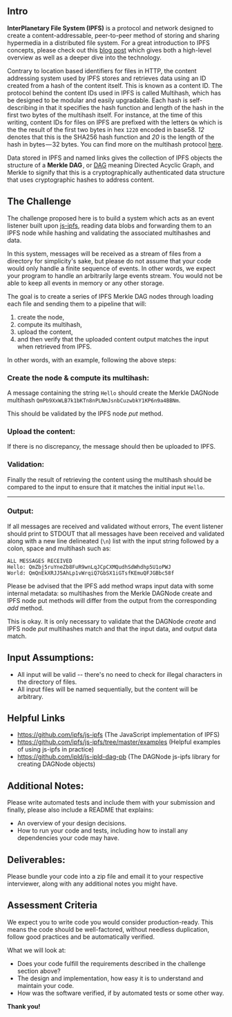 
## Intro

**InterPlanetary File System (IPFS)** is a protocol and network designed to create a content-addressable, peer-to-peer method of storing and sharing hypermedia in a distributed file system. For a great introduction to IPFS concepts, please check out this [blog post](https://medium.com/@ConsenSys/an-introduction-to-ipfs-9bba4860abd0) which gives both a high-level overview as well as a deeper dive into the technology.

Contrary to location based identifiers for files in HTTP, the content addressing system used by IPFS stores and retrieves data using an ID created from a hash of the content itself. This is known as a content ID. The protocol behind the content IDs used in IPFS is called Multihash, which has be designed to be modular and easily upgradable. Each hash is self-describing in that it specifies the hash function and length of the hash in the first two bytes of the multihash itself. For instance, at the time of this writing, content IDs for files on IPFS are prefixed with the letters `Qm` which is the the result of the first two bytes in hex  `1220` encoded in base58. *12* denotes that this is the SHA256 hash function and *20* is the length of the hash in bytes — 32 bytes. You can find more on the multihash protocol [here](https://multiformats.io/multihash/).

Data stored in IPFS and named links gives the collection of IPFS objects the structure of a **Merkle DAG** , or [DAG](https://en.wikipedia.org/wiki/Directed_acyclic_graph) meaning Directed Acyclic Graph, and Merkle to signify that this is a cryptographically authenticated data structure that uses cryptographic hashes to address content.

## The Challenge

The challenge proposed here is to build a system which acts as an event listener built upon [js-ipfs](https://github.com/ipfs/js-ipfs), reading data blobs and forwarding them to an IPFS node while hashing and validating the associated multihashes and data.

In this system, messages will be received as a stream of files from a directory for simplicity's sake, but please do not assume that your code would only handle a finite sequence of events. In other words, we expect your program to handle an arbitrarily large events stream. You would not be able to keep all events in memory or any other storage.

The goal is to create a series of IPFS Merkle DAG nodes through loading each file and sending them to a pipeline that will:

1. create the node,
2. compute its multihash,
3. upload the content,
4. and then verify that the uploaded content output matches the input when retrieved from IPFS.

In other words, with an example, following the above steps:

### Create the node & compute its multihash:

A message containing the string `Hello` should create the Merkle DAGNode multihash `QmPb9XxWLB7k1bKTn8nPLNmJsnbCuzwbkY1KP6n9a4BBNm`.

This should be validated by the IPFS node *put* method.

### Upload the content:

If there is no discrepancy, the message should then be uploaded to IPFS.

### Validation:

Finally the result of retrieving the content using the multihash should be compared to the input to ensure that it matches the initial input `Hello`.

---
### Output:

If all messages are received and validated without errors, The event listener should print to STDOUT that all messages have been received and validated along with a new line delineated (`\n`) list with the input string followed by a colon, space and multihash such as:

```
ALL MESSAGES RECEIVED
Hello: QmZbj5ruYneZb8FuR9wnLqJCpCXMQudhSdWhdhp5U1oPWJ
World: QmQnEkXRJJ5AhLp1vWrqiQ7GbSX1iGTsfKEmuQFJGBbc58f
```

Please be advised that the IPFS add method wraps input data with some internal metadata: so multihashes from the Merkle DAGNode create and IPFS node put methods will differ from the output from the corresponding *add* method.

This is okay. It is only necessary to validate that the DAGNode *create* and IPFS node *put* multihashes match and that the input data, and output data match.

## Input Assumptions:

- All input will be valid -- there's no need to check for illegal characters in the directory of files.
- All input files will be named sequentially, but the content will be arbitrary.

## Helpful Links

* https://github.com/ipfs/js-ipfs (The JavaScript implementation of IPFS)
* https://github.com/ipfs/js-ipfs/tree/master/examples (Helpful examples of using js-ipfs in practice)
* https://github.com/ipld/js-ipld-dag-pb (The DAGNode js-ipfs library for creating DAGNode objects)


## Additional Notes:

Please write automated tests and include them with your submission and finally, please also include a README that explains:

- An overview of your design decisions.
- How to run your code and tests, including how to install any dependencies
  your code may have.

## Deliverables:

Please bundle your code into a zip file and email it to your respective interviewer, along with any additional notes you might have.

## Assessment Criteria
We expect you to write code you would consider production-ready.
This means the code should be well-factored, without needless
duplication, follow good practices and be automatically verified.

What we will look at:
- Does your code fulfill the requirements described in the challenge section above?
- The design and implementation, how easy it is to understand and maintain your code.
- How was the software verified, if by automated tests or some other way.

**Thank you!**
